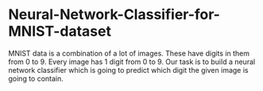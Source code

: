 # Neural-Network-Classifier-for-MNIST-dataset
MNIST data is a combination of a lot of images. These have digits in them from 0 to 9. Every image has 1 digit
from 0 to 9. Our task is to build a neural network classifier which is going to predict which digit
the given image is going to contain.
